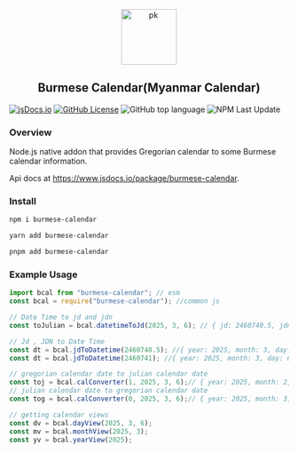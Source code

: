 <div align="center">
    <img src="https://upload.wikimedia.org/wikipedia/commons/a/a5/Peacock_symbol_Burma.svg" width="100" height="100" alt="pk">
    <h2>Burmese Calendar(Myanmar Calendar)</h2>
</div>

[![jsDocs.io](https://img.shields.io/badge/jsDocs.io-reference-blue)](https://www.jsdocs.io/package/burmese-calendar)
[![GitHub License](https://img.shields.io/github/license/phothinmg/burmese-calendar)](https://github.com/phothinmg/burmese-calendar/blob/main/LICENSE)
![GitHub top language](https://img.shields.io/github/languages/top/phothinmg/burmese-calendar)
![NPM Last Update](https://img.shields.io/npm/last-update/burmese-calendar)


### Overview

Node.js native addon that provides Gregorian calendar to some Burmese calendar information.

Api docs at  https://www.jsdocs.io/package/burmese-calendar.

### Install

```bash
npm i burmese-calendar
```

```bash
yarn add burmese-calendar
```

```bash
pnpm add burmese-calendar
```

### Example Usage

```js
import bcal from "burmese-calendar"; // esm
const bcal = require("burmese-calendar"); //common js

// Date Time to jd and jdn
const toJulian = bcal.datetimeToJd(2025, 3, 6); // { jd: 2460740.5, jdn: 2460741 }

// Jd , JDN to Date Time
const dt = bcal.jdToDatetime(2460740.5); //{ year: 2025, month: 3, day: 6, hour: 0, minute: 0, second: 0 }
const dt = bcal.jdToDatetime(2460741); //{ year: 2025, month: 3, day: 6, hour: 12, minute: 0, second: 0 }

// gregorian calendar date to julian calendar date
const toj = bcal.calConverter(1, 2025, 3, 6);// { year: 2025, month: 2, day: 21 }
// julian calendar date to gregorian calendar date
const tog = bcal.calConverter(0, 2025, 3, 6);// { year: 2025, month: 3, day: 19 }

// getting calendar views
const dv = bcal.dayView(2025, 3, 6);
const mv = bcal.monthView(2025, 3);
const yv = bcal.yearView(2025);
```
    